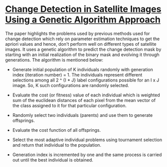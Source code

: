 # [Change Detection in Satellite Images Using a Genetic Algorithm Approach](https://ieeexplore.ieee.org/document/5395684/)

The paper highlights the problems used by previous methods used for change detection which rely on parameter estimation techniques to get the apriori values and hence, don't perform well on different types of satellite images. It uses a genetic algorithm to predict the change detection mask by starting with an initial realization of the binary mask and evolving it through generations. The algorithm is mentioned below:

- Generate initial population of K individuals randomly with generation index (iteration number) = 1. The individuals represent different selections among all 2 ^ {I * J} label configurations possible for an I x J image. So, K such configurations are randomly selected. 

- Evaluate the cost (or fitness) value of each individual which is weighted sum of the euclidean distances of each pixel from the mean vector of the class assigned to it for that particular configuration.

- Randomly select two individuals (parents) and use them to generate offsprings.

- Evaluate the cost function of all offsprings.

- Select the most adaptive individual problems using tournament selection and return that individual to the population.

- Generation index is incremented by one and the same process is carried out until the best individual is obtained.


